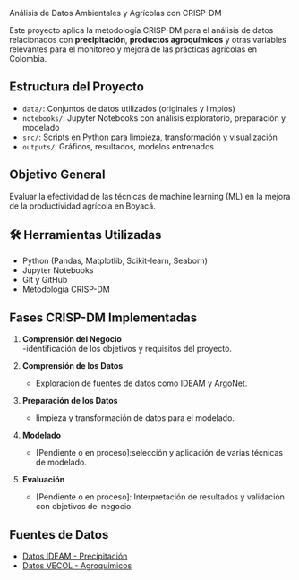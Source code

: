  Análisis de Datos Ambientales y Agrícolas con CRISP-DM

Este proyecto aplica la metodología CRISP-DM para el análisis de datos relacionados con **precipitación**, **productos agroquímicos** y otras variables relevantes para el monitoreo y mejora de las prácticas agrícolas en Colombia.

## Estructura del Proyecto

- `data/`: Conjuntos de datos utilizados (originales y limpios)
- `notebooks/`: Jupyter Notebooks con análisis exploratorio, preparación y modelado
- `src/`: Scripts en Python para limpieza, transformación y visualización
- `outputs/`: Gráficos, resultados, modelos entrenados

## Objetivo General

Evaluar la efectividad de las técnicas de machine learning (ML) en la mejora de la productividad agrícola en Boyacá.

## 🛠️ Herramientas Utilizadas

- Python (Pandas, Matplotlib, Scikit-learn, Seaborn)
- Jupyter Notebooks
- Git y GitHub
- Metodología CRISP-DM

## Fases CRISP-DM Implementadas

1. **Comprensión del Negocio**  
   -identificación de los objetivos y requisitos del proyecto.

2. **Comprensión de los Datos**  
   - Exploración de fuentes de datos como IDEAM y ArgoNet.

3. **Preparación de los Datos**  
   -  limpieza y transformación de datos para el modelado.

4. **Modelado**  
   - [Pendiente o en proceso]:selección y aplicación de varias técnicas de modelado.

5. **Evaluación**  
   - [Pendiente o en proceso]: Interpretación de resultados y validación con objetivos del negocio.

## Fuentes de Datos

- [Datos IDEAM - Precipitación](http://www.ideam.gov.co)
- [Datos VECOL - Agroquímicos](https://www.datos.gov.co/d/y2zk-c694)
